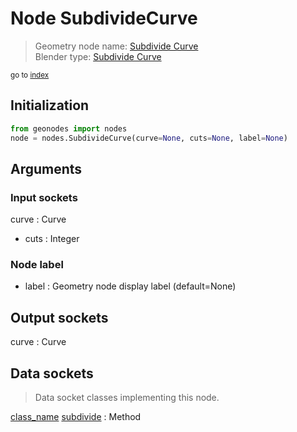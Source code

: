 
# Node SubdivideCurve

> Geometry node name: [Subdivide Curve](https://docs.blender.org/manual/en/latest/modeling/geometry_nodes/material/subdivide_curve.html)<br>
  Blender type: [Subdivide Curve](https://docs.blender.org/api/current/bpy.types.GeometryNodeSubdivideCurve.html)
  
<sub>go to [index](/docs/index.md)</sub>

## Initialization

```python
from geonodes import nodes
node = nodes.SubdivideCurve(curve=None, cuts=None, label=None)
```



## Arguments


### Input sockets

curve : Curve
- cuts : Integer

### Node label

- label : Geometry node display label (default=None)

## Output sockets

curve : Curve

## Data sockets

> Data socket classes implementing this node.
  
[class_name](docs/sockets/Curve.md) [subdivide](docs/sockets/Curve.md#subdivide) : Method

